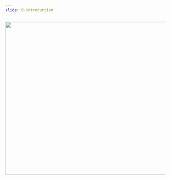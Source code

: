 ```yaml
---
slide: 0-introduction
---
```


<p align="center">
  <a href="https://www.youtube.com/embed/pBy1zgt0XPc?autoplay=1&fs=1"><img src="https://rawworks-nl.github.io/education-github-introduction/assets/img/sonal.png" width="640" height="480"></a>
</p>
